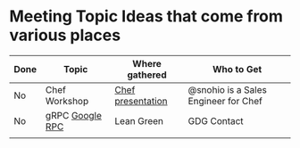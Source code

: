 # Meeting Topic Ideas that come from various places

| Done | Topic                                                  | Where gathered | Who to Get  |
| ---- | ------------------------------------------------------ | -------------- | ----------- |
| No   | Chef Workshop                                          | [Chef presentation](https://www.meetup.com/orlando-devops/events/298184694/) | @snohio is a Sales Engineer for Chef
| No   | gRPC  [Google RPC](https://en.wikipedia.org/wiki/GRPC) | Lean Green     | GDG Contact |
|      |                                                        |                |             |
